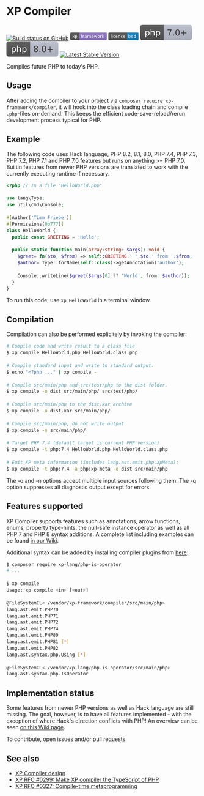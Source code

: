 XP Compiler
===========

[![Build status on GitHub](https://github.com/xp-framework/compiler/workflows/Tests/badge.svg)](https://github.com/xp-framework/compiler/actions)
[![XP Framework Module](https://raw.githubusercontent.com/xp-framework/web/master/static/xp-framework-badge.png)](https://github.com/xp-framework/core)
[![BSD Licence](https://raw.githubusercontent.com/xp-framework/web/master/static/licence-bsd.png)](https://github.com/xp-framework/core/blob/master/LICENCE.md)
[![Requires PHP 7.0+](https://raw.githubusercontent.com/xp-framework/web/master/static/php-7_0plus.svg)](http://php.net/)
[![Supports PHP 8.0+](https://raw.githubusercontent.com/xp-framework/web/master/static/php-8_0plus.svg)](http://php.net/)
[![Latest Stable Version](https://poser.pugx.org/xp-framework/compiler/version.png)](https://packagist.org/packages/xp-framework/compiler)

Compiles future PHP to today's PHP.

Usage
-----
After adding the compiler to your project via `composer require xp-framework/compiler`, it will hook into the class loading chain and compile `.php`-files on-demand. This keeps the efficient code-save-reload/rerun development process typical for PHP.

Example
-------
The following code uses Hack language, PHP 8.2, 8.1, 8.0, PHP 7.4, PHP 7.3, PHP 7.2, PHP 7.1 and PHP 7.0 features but runs on anything >= PHP 7.0. Builtin features from newer PHP versions are translated to work with the currently executing runtime if necessary.

```php
<?php // In a file "HelloWorld.php"

use lang\Type;
use util\cmd\Console;

#[Author('Timm Friebe')]
#[Permissions(0o777)]
class HelloWorld {
  public const GREETING = 'Hello';

  public static function main(array<string> $args): void {
    $greet= fn($to, $from) => self::GREETING.' '.$to.' from '.$from;
    $author= Type::forName(self::class)->getAnnotation('author');

    Console::writeLine($greet($args[0] ?? 'World', from: $author));
  }
}
```

To run this code, use `xp HelloWorld` in a terminal window.

Compilation
-----------
Compilation can also be performed explicitely by invoking the compiler:

```bash
# Compile code and write result to a class file
$ xp compile HelloWorld.php HelloWorld.class.php

# Compile standard input and write to standard output.
$ echo "<?php ..." | xp compile -

# Compile src/main/php and src/test/php to the dist folder.
$ xp compile -o dist src/main/php/ src/test/php/

# Compile src/main/php to the dist.xar archive
$ xp compile -o dist.xar src/main/php/

# Compile src/main/php, do not write output
$ xp compile -n src/main/php/

# Target PHP 7.4 (default target is current PHP version)
$ xp compile -t php:7.4 HelloWorld.php HelloWorld.class.php

# Emit XP meta information (includes lang.ast.emit.php.XpMeta):
$ xp compile -t php:7.4 -a php:xp-meta -o dist src/main/php
```

The -o and -n options accept multiple input sources following them.
The -q option suppresses all diagnostic output except for errors.

Features supported
------------------

XP Compiler supports features such as annotations, arrow functions, enums, property type-hints, the null-safe instance operator as well as all PHP 7 and PHP 8 syntax additions. A complete list including examples can be found [in our Wiki](https://github.com/xp-framework/compiler/wiki).

Additional syntax can be added by installing compiler plugins from [here](https://github.com/xp-lang):

```bash
$ composer require xp-lang/php-is-operator
# ...

$ xp compile
Usage: xp compile <in> [<out>]

@FileSystemCL<./vendor/xp-framework/compiler/src/main/php>
lang.ast.emit.PHP70
lang.ast.emit.PHP71
lang.ast.emit.PHP72
lang.ast.emit.PHP74
lang.ast.emit.PHP80
lang.ast.emit.PHP81 [*]
lang.ast.emit.PHP82
lang.ast.syntax.php.Using [*]

@FileSystemCL<./vendor/xp-lang/php-is-operator/src/main/php>
lang.ast.syntax.php.IsOperator
```

Implementation status
---------------------

Some features from newer PHP versions as well as Hack language are still missing. The goal, however, is to have all features implemented - with the exception of where Hack's direction conflicts with PHP! An overview can be seen [on this Wiki page](https://github.com/xp-framework/compiler/wiki/Implementation-status).

To contribute, open issues and/or pull requests.

See also
--------

* [XP Compiler design](https://github.com/xp-framework/compiler/wiki/Compiler-design)
* [XP RFC #0299: Make XP compiler the TypeScript of PHP](https://github.com/xp-framework/rfc/issues/299)
* [XP RFC #0327: Compile-time metaprogramming](https://github.com/xp-framework/rfc/issues/327)